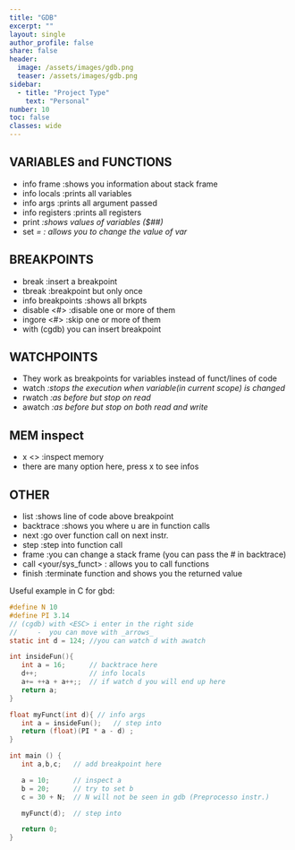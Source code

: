 ```yaml
---
title: "GDB"
excerpt: ""
layout: single
author_profile: false
share: false
header:
  image: /assets/images/gdb.png
  teaser: /assets/images/gdb.png
sidebar:
  - title: "Project Type"
    text: "Personal"
number: 10
toc: false
classes: wide
---
```

## VARIABLES and FUNCTIONS
- info frame :shows you information about stack frame
- info locals :prints all variables
- info args :prints all argument passed
- info registers :prints all registers
- print <var> :shows values of variables ($##)
- set <var> = <value> : allows you to change the value of var

## BREAKPOINTS
- break :insert a breakpoint
- tbreak :breakpoint but only once
- info breakpoints :shows all brkpts
- disable <#> :disable one or more of them
- ingore <#> :skip one or more of them
- with <SPACE> (cgdb) you can insert breakpoint

## WATCHPOINTS
- They work as breakpoints for variables instead of funct/lines of code
- watch <var> :stops the execution when variable(in current scope) is changed
- rwatch <var> :as before but stop on read
- awatch <var> :as before but stop on both read and write

## MEM inspect
- x <> :inspect memory
- there are many option here, press x to see infos

## OTHER  
- list :shows line of code above breakpoint
- backtrace :shows you where u are in function calls 
- next :go over function call on next instr.
- step :step into function call
- frame :you can change a stack frame (you can pass the # in backtrace)
- call <your/sys_funct> : allows you to call functions
- finish :terminate function and shows you the returned value




Useful example in C for gbd:
``` C
#define N 10
#define PI 3.14
// (cgdb) with <ESC> i enter in the right side
//     -  you can move with _arrows_
static int d = 124; //you can watch d with awatch

int insideFun(){
   int a = 16;      // backtrace here
   d++;             // info locals
   a+= ++a + a++;;  // if watch d you will end up here  
   return a;
}

float myFunct(int d){ // info args
   int a = insideFun();   // step into
   return (float)(PI * a - d) ;
}

int main () {
   int a,b,c;   // add breakpoint here

   a = 10;      // inspect a 
   b = 20;      // try to set b
   c = 30 + N;  // N will not be seen in gdb (Preprocesso instr.)

   myFunct(d);  // step into

   return 0;
}
```